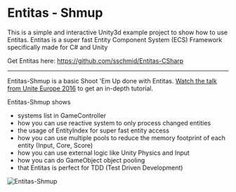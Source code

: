 # Entitas - Shmup
This is a simple and interactive Unity3d example project to show how to use Entitas. Entitas is a super fast Entity Component System (ECS) Framework specifically made for C# and Unity

Get Entitas here: https://github.com/sschmid/Entitas-CSharp

---

Entitas-Shmup is a basic Shoot 'Em Up done with Entitas.
[Watch the talk from Unite Europe 2016](https://www.youtube.com/watch?v=lNTaC-JWmdI) to get an in-depth tutorial.

Entitas-Shmup shows
- systems list in GameController
- how you can use reactive system to only process changed entities
- the usage of EntityIndex for super fast entity access
- how you can use multiple pools to reduce the memory footprint of each entity (Input, Core, Score)
- how you can use external logic like Unity Physics and Input
- how you can do GameObject object pooling
- that Entitas is perfect for TDD (Test Driven Development)

![Entitas-Shmup](https://github.com/sschmid/Entitas-CSharp/raw/develop/Readme/Images/Entitas-Shmup.png)
